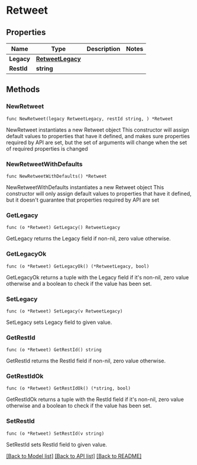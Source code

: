 # Retweet

## Properties

Name | Type | Description | Notes
------------ | ------------- | ------------- | -------------
**Legacy** | [**RetweetLegacy**](RetweetLegacy.md) |  | 
**RestId** | **string** |  | 

## Methods

### NewRetweet

`func NewRetweet(legacy RetweetLegacy, restId string, ) *Retweet`

NewRetweet instantiates a new Retweet object
This constructor will assign default values to properties that have it defined,
and makes sure properties required by API are set, but the set of arguments
will change when the set of required properties is changed

### NewRetweetWithDefaults

`func NewRetweetWithDefaults() *Retweet`

NewRetweetWithDefaults instantiates a new Retweet object
This constructor will only assign default values to properties that have it defined,
but it doesn't guarantee that properties required by API are set

### GetLegacy

`func (o *Retweet) GetLegacy() RetweetLegacy`

GetLegacy returns the Legacy field if non-nil, zero value otherwise.

### GetLegacyOk

`func (o *Retweet) GetLegacyOk() (*RetweetLegacy, bool)`

GetLegacyOk returns a tuple with the Legacy field if it's non-nil, zero value otherwise
and a boolean to check if the value has been set.

### SetLegacy

`func (o *Retweet) SetLegacy(v RetweetLegacy)`

SetLegacy sets Legacy field to given value.


### GetRestId

`func (o *Retweet) GetRestId() string`

GetRestId returns the RestId field if non-nil, zero value otherwise.

### GetRestIdOk

`func (o *Retweet) GetRestIdOk() (*string, bool)`

GetRestIdOk returns a tuple with the RestId field if it's non-nil, zero value otherwise
and a boolean to check if the value has been set.

### SetRestId

`func (o *Retweet) SetRestId(v string)`

SetRestId sets RestId field to given value.



[[Back to Model list]](../README.md#documentation-for-models) [[Back to API list]](../README.md#documentation-for-api-endpoints) [[Back to README]](../README.md)


